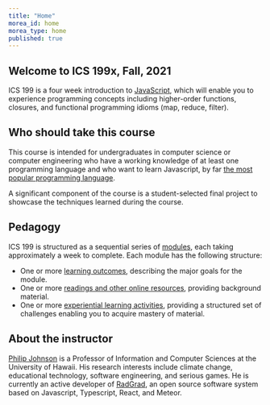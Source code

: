```yaml
---
title: "Home"
morea_id: home
morea_type: home
published: true
---
```


## Welcome to ICS 199x, Fall, 2021

ICS 199 is a four week introduction to [JavaScript](https://developer.mozilla.org/en-US/docs/Web/JavaScript), which will enable you to experience programming concepts including higher-order functions, closures, and functional programming idioms (map, reduce, filter).

## Who should take this course

This course is intended for undergraduates in computer science or computer engineering who have a working knowledge of at least one programming language and who want to learn Javascript, by far [the most popular programming language](https://www.zdnet.com/article/programming-language-popularity-javascript-leads-5-million-new-developers-since-2017/).

A significant component of the course is a student-selected final project to showcase the techniques learned during the course.

## Pedagogy

ICS 199 is structured as a sequential series of [modules](modules), each taking approximately a week to complete. Each module has the following structure:

  * One or more [learning outcomes](outcomes), describing the major goals for the module.
  * One or more [readings and other online resources](readings), providing background material.
  * One or more [experiential learning activities](experiences), providing a structured set of challenges enabling you to acquire mastery of material.

## About the instructor

[Philip Johnson](https://philipmjohnson.org) is a Professor of Information and Computer Sciences at the University of Hawaii. His research interests include climate change, educational technology, software engineering, and serious games. He is currently an active developer of [RadGrad](https://radgrad.org), an open source software system based on Javascript, Typescript, React, and Meteor.



